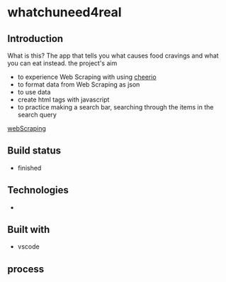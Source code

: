 # whatchuneed4real

## Introduction
What is this?
The app that tells you what causes food cravings and what you can eat instead.
the project's aim

- to experience Web Scraping with using [cheerio](https://cheerio.js.org/)
- to format data from Web Scraping as json
- to use data
- create html tags with javascript
- to practice making a search bar, searching through the items in the search query

[webScraping](https://github.com/Queenshiba/webscraping)

## Build status
- finished

## Technologies
- 
## Built with 
- vscode

## process


